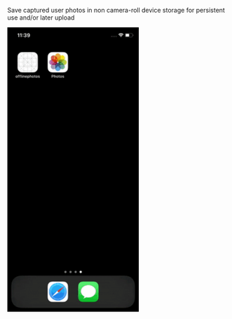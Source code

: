 Save captured user photos in non camera-roll device storage for persistent use and/or later upload

<img src="/assets/local-photos.gif" width=300>
